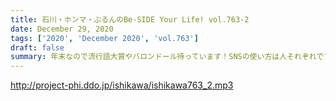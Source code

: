 ```yaml
---
title: 石川・ホンマ・ぶるんのBe-SIDE Your Life! vol.763-2
date: December 29, 2020
tags: ['2020', 'December 2020', 'vol.763']
draft: false
summary: 年末なので流行語大賞やバロンドール待っています！SNSの使い方は人それぞれです！
---
```


http://project-phi.ddo.jp/ishikawa/ishikawa763_2.mp3